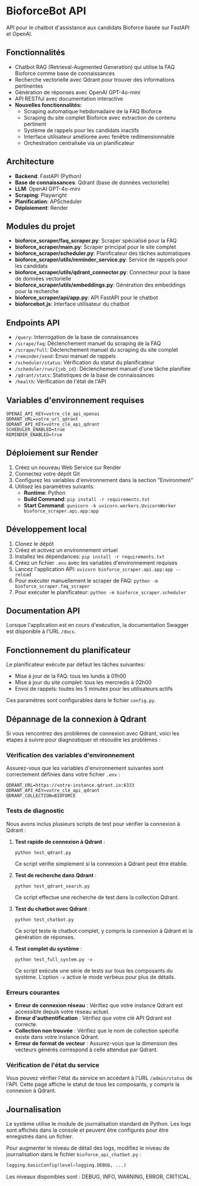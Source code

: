 # BioforceBot API

API pour le chatbot d'assistance aux candidats Bioforce basée sur FastAPI et OpenAI.

## Fonctionnalités

- Chatbot RAG (Retrieval-Augmented Generation) qui utilise la FAQ Bioforce comme base de connaissances
- Recherche vectorielle avec Qdrant pour trouver des informations pertinentes
- Génération de réponses avec OpenAI GPT-4o-mini
- API RESTful avec documentation interactive
- **Nouvelles fonctionnalités:**
  - Scraping automatique hebdomadaire de la FAQ Bioforce
  - Scraping du site complet Bioforce avec extraction de contenu pertinent
  - Système de rappels pour les candidats inactifs
  - Interface utilisateur améliorée avec fenêtre redimensionnable
  - Orchestration centralisée via un planificateur

## Architecture

- **Backend**: FastAPI (Python)
- **Base de connaissances**: Qdrant (base de données vectorielle)
- **LLM**: OpenAI GPT-4o-mini
- **Scraping**: Playwright
- **Planification**: APScheduler
- **Déploiement**: Render

## Modules du projet

- **bioforce_scraper/faq_scraper.py**: Scraper spécialisé pour la FAQ
- **bioforce_scraper/main.py**: Scraper principal pour le site complet
- **bioforce_scraper/scheduler.py**: Planificateur des tâches automatiques
- **bioforce_scraper/utils/reminder_service.py**: Service de rappels pour les candidats
- **bioforce_scraper/utils/qdrant_connector.py**: Connecteur pour la base de données vectorielle
- **bioforce_scraper/utils/embeddings.py**: Génération des embeddings pour la recherche
- **bioforce_scraper/api/app.py**: API FastAPI pour le chatbot
- **bioforcebot.js**: Interface utilisateur du chatbot

## Endpoints API

- `/query`: Interrogation de la base de connaissances
- `/scrape/faq`: Déclenchement manuel du scraping de la FAQ
- `/scrape/full`: Déclenchement manuel du scraping du site complet
- `/reminder/send`: Envoi manuel de rappels
- `/scheduler/status`: Vérification du statut du planificateur
- `/scheduler/run/{job_id}`: Déclenchement manuel d'une tâche planifiée
- `/qdrant/stats`: Statistiques de la base de connaissances
- `/health`: Vérification de l'état de l'API

## Variables d'environnement requises

```
OPENAI_API_KEY=votre_clé_api_openai
QDRANT_URL=votre_url_qdrant
QDRANT_API_KEY=votre_clé_api_qdrant
SCHEDULER_ENABLED=true
REMINDER_ENABLED=true
```

## Déploiement sur Render

1. Créez un nouveau Web Service sur Render
2. Connectez votre dépôt Git
3. Configurez les variables d'environnement dans la section "Environment"
4. Utilisez les paramètres suivants:
   - **Runtime**: Python
   - **Build Command**: `pip install -r requirements.txt`
   - **Start Command**: `gunicorn -k uvicorn.workers.UvicornWorker bioforce_scraper.api.app:app`

## Développement local

1. Clonez le dépôt
2. Créez et activez un environnement virtuel
3. Installez les dépendances: `pip install -r requirements.txt`
4. Créez un fichier `.env` avec les variables d'environnement requises
5. Lancez l'application API: `uvicorn bioforce_scraper.api.app:app --reload`
6. Pour exécuter manuellement le scraper de FAQ: `python -m bioforce_scraper.faq_scraper`
7. Pour exécuter le planificateur: `python -m bioforce_scraper.scheduler`

## Documentation API

Lorsque l'application est en cours d'exécution, la documentation Swagger est disponible à l'URL `/docs`.

## Fonctionnement du planificateur

Le planificateur exécute par défaut les tâches suivantes:
- Mise à jour de la FAQ: tous les lundis à 01h00
- Mise à jour du site complet: tous les mercredis à 02h00
- Envoi de rappels: toutes les 5 minutes pour les utilisateurs actifs

Ces paramètres sont configurables dans le fichier `config.py`.

## Dépannage de la connexion à Qdrant

Si vous rencontrez des problèmes de connexion avec Qdrant, voici les étapes à suivre pour diagnostiquer et résoudre les problèmes :

### Vérification des variables d'environnement

Assurez-vous que les variables d'environnement suivantes sont correctement définies dans votre fichier `.env` :

```
QDRANT_URL=https://votre-instance.qdrant.io:6333
QDRANT_API_KEY=votre_clé_api_qdrant
QDRANT_COLLECTION=BIOFORCE
```

### Tests de diagnostic

Nous avons inclus plusieurs scripts de test pour vérifier la connexion à Qdrant :

1. **Test rapide de connexion à Qdrant** :
   ```
   python test_qdrant.py
   ```
   Ce script vérifie simplement si la connexion à Qdrant peut être établie.

2. **Test de recherche dans Qdrant** :
   ```
   python test_qdrant_search.py
   ```
   Ce script effectue une recherche de test dans la collection Qdrant.

3. **Test du chatbot avec Qdrant** :
   ```
   python test_chatbot.py
   ```
   Ce script teste le chatbot complet, y compris la connexion à Qdrant et la génération de réponses.

4. **Test complet du système** :
   ```
   python test_full_system.py -v
   ```
   Ce script exécute une série de tests sur tous les composants du système. L'option `-v` active le mode verbeux pour plus de détails.

### Erreurs courantes

- **Erreur de connexion réseau** : Vérifiez que votre instance Qdrant est accessible depuis votre réseau actuel.
- **Erreur d'authentification** : Vérifiez que votre clé API Qdrant est correcte.
- **Collection non trouvée** : Vérifiez que le nom de collection spécifié existe dans votre instance Qdrant.
- **Erreur de format de vecteur** : Assurez-vous que la dimension des vecteurs générés correspond à celle attendue par Qdrant.

### Vérification de l'état du service

Vous pouvez vérifier l'état du service en accédant à l'URL `/admin/status` de l'API. Cette page affiche le statut de tous les composants, y compris la connexion à Qdrant.

## Journalisation

Le système utilise le module de journalisation standard de Python. Les logs sont affichés dans la console et peuvent être configurés pour être enregistrés dans un fichier.

Pour augmenter le niveau de détail des logs, modifiez le niveau de journalisation dans le fichier `bioforce_api_chatbot.py` :

```python
logging.basicConfig(level=logging.DEBUG, ...)
```

Les niveaux disponibles sont : DEBUG, INFO, WARNING, ERROR, CRITICAL.